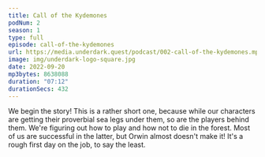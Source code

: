 ```yaml
---
title: Call of the Kydemones
podNum: 2
season: 1
type: full
episode: call-of-the-kydemones
url: https://media.underdark.quest/podcast/002-call-of-the-kydemones.mp3
image: img/underdark-logo-square.jpg
date: 2022-09-20
mp3bytes: 8638088
duration: "07:12"
durationSecs: 432
---
```


We begin the story! This is a rather short one, because while our characters are getting their
proverbial sea legs under them, so are the players behind them. We're figuring out how to play and
how not to die in the forest. Most of us are successful in the latter, but Orwin almost doesn't
make it! It's a rough first day on the job, to say the least.
